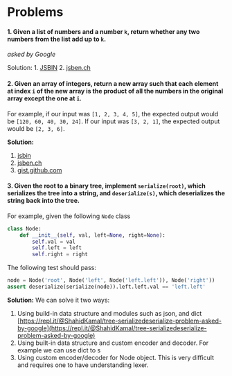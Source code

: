 # Problems

#### 1. Given a list of numbers and a number `k`, return whether any two numbers from the list add up to `k`. 
*asked by Google*

Solution: 
	1. [JSBIN](https://jsbin.com/nemeboxini/edit?js,console)
	2. [jsben.ch](http://jsben.ch/hiASj)

#### 2. Given an array of integers, return a new array such that each element at index `i` of the new array is the product of all the numbers in the original array except the one at `i`.
For example, if our input was `[1, 2, 3, 4, 5]`, the expected output would be `[120, 60, 40, 30, 24]`. If our input was `[3, 2, 1]`, the expected output would be `[2, 3, 6]`.

**Solution:**
1. [jsbin](https://jsbin.com/kidixuf/edit?js,console)
2. [jsben.ch](http://jsben.ch/rujQZ)
3. [gist.github.com](https://gist.github.com/d89f6f91f34f3f752e7f13dd99ce81e5)

#### 3. Given the root to a binary tree, implement  `serialize(root)`, which serializes the tree into a string, and  `deserialize(s)`, which deserializes the string back into the tree.

For example, given the following  `Node`  class
```python
class Node:
    def __init__(self, val, left=None, right=None):
        self.val = val
        self.left = left
        self.right = right

```
The following test should pass:
```python
node = Node('root', Node('left', Node('left.left')), Node('right'))
assert deserialize(serialize(node)).left.left.val == 'left.left'
```
**Solution:**
We can solve it two ways: 
1. Using build-in data structure and modules such as json, and dict
[https://repl.it/@ShahidKamal/tree-serializedeserialize-problem-asked-by-google](https://repl.it/@ShahidKamal/tree-serializedeserialize-problem-asked-by-google)
2. Using built-in data structure and custom encoder and decoder. For example we can use dict to s
3. Using custom encoder/decoder for Node object. This is very difficult and requires one to have understanding lexer.
<!--stackedit_data:
eyJoaXN0b3J5IjpbMTIwMzE0MDY5NSwtMTQ5ODY4NzA0MywtOT
c1MTk3NzM2XX0=
-->